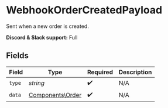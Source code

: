 # WebhookOrderCreatedPayload

Sent when a new order is created.

**Discord & Slack support:** Full


## Fields

| Field                                                | Type                                                 | Required                                             | Description                                          |
| ---------------------------------------------------- | ---------------------------------------------------- | ---------------------------------------------------- | ---------------------------------------------------- |
| `type`                                               | *string*                                             | :heavy_check_mark:                                   | N/A                                                  |
| `data`                                               | [Components\Order](../../Models/Components/Order.md) | :heavy_check_mark:                                   | N/A                                                  |